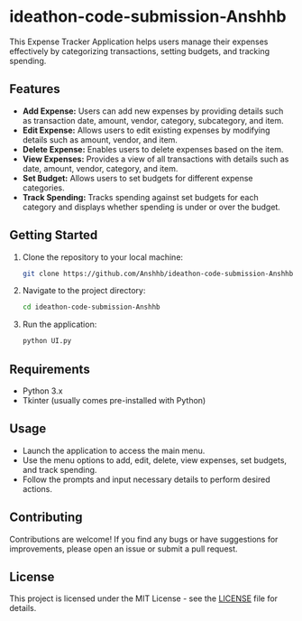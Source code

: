 # ideathon-code-submission-Anshhb

This Expense Tracker Application helps users manage their expenses effectively by categorizing transactions, setting budgets, and tracking spending.

## Features

- **Add Expense:** Users can add new expenses by providing details such as transaction date, amount, vendor, category, subcategory, and item.
- **Edit Expense:** Allows users to edit existing expenses by modifying details such as amount, vendor, and item.
- **Delete Expense:** Enables users to delete expenses based on the item.
- **View Expenses:** Provides a view of all transactions with details such as date, amount, vendor, category, and item.
- **Set Budget:** Allows users to set budgets for different expense categories.
- **Track Spending:** Tracks spending against set budgets for each category and displays whether spending is under or over the budget.

## Getting Started

1. Clone the repository to your local machine:

    ```bash
    git clone https://github.com/Anshhb/ideathon-code-submission-Anshhb.git
    ```

2. Navigate to the project directory:

    ```bash
    cd ideathon-code-submission-Anshhb
    ```

3. Run the application:

    ```bash
    python UI.py
    ```

## Requirements

- Python 3.x
- Tkinter (usually comes pre-installed with Python)

## Usage

- Launch the application to access the main menu.
- Use the menu options to add, edit, delete, view expenses, set budgets, and track spending.
- Follow the prompts and input necessary details to perform desired actions.

## Contributing

Contributions are welcome! If you find any bugs or have suggestions for improvements, please open an issue or submit a pull request.

## License

This project is licensed under the MIT License - see the [LICENSE](LICENSE) file for details.
